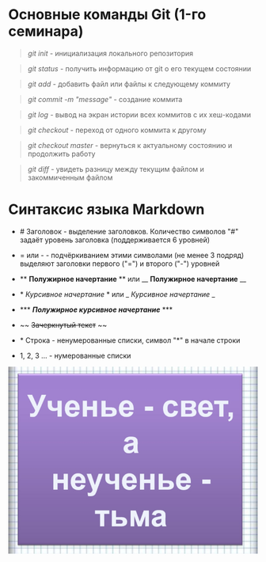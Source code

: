 # Основные команды Git (1-го семинара)

> *git init* - инициализация локального репозитория

> *git status* - получить информацию от git о его текущем состоянии

> *git add* - добавить файл или файлы к следующему коммиту

> *git commit -m "message"* - создание коммита

> *git log* - вывод на экран истории всех коммитов с их хеш-кодами

> *git checkout* - переход от одного коммита к другому

> *git checkout master* - вернуться к актуальному состоянию и продолжить работу

> *git diff* - увидеть разницу между текущим файлом и закоммиченным файлом


# Синтаксис языка Markdown

* \# Заголовок - выделение заголовков. Количество символов "#" задаёт уровень заголовка (поддерживается 6 уровней)

* = или - - подчёркиванием этими символами (не менее 3 подряд) выделяют заголовки первого ("=") и второго ("-") уровней

* \** **Полужирное начертание** ** или \__ __Полужирное начертание__ __

* \* *Курсивное начертание* * или \_ _Курсивное начертание_ _

* \*** ***Полужирное курсивное начертание*** ***

* \~~ ~~Зачеркнутый текст~~ ~~

* \* Строка - ненумерованные списки, символ "*" в начале строки

* 1, 2, 3 ... - нумерованные списки

![](image1.jpg)

